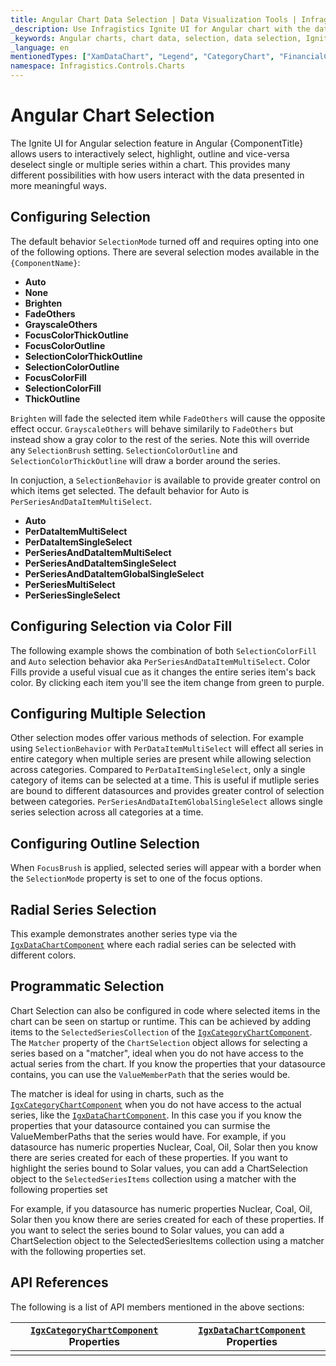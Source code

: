 ```yaml
---
title: Angular Chart Data Selection | Data Visualization Tools | Infragistics
_description: Use Infragistics Ignite UI for Angular chart with the data selection!
_keywords: Angular charts, chart data, selection, data selection, Ignite UI for Angular, Infragistics
_language: en
mentionedTypes: ["XamDataChart", "Legend", "CategoryChart", "FinancialChart", "XamDataLegend", "DataToolTipLayer"]
namespace: Infragistics.Controls.Charts
---
```


# Angular Chart Selection

The Ignite UI for Angular selection feature in Angular {ComponentTitle} allows users to interactively select, highlight, outline and vice-versa deselect single or multiple series within a chart. This provides many different possibilities with how users interact with the data presented in more meaningful ways.

## Configuring Selection

The default behavior `SelectionMode` turned off and requires opting into one of the following options. There are several selection modes available in the `{ComponentName}`:

*   **Auto**
*   **None**
*   **Brighten**
*   **FadeOthers**
*   **GrayscaleOthers**
*   **FocusColorThickOutline**
*   **FocusColorOutline**
*   **SelectionColorThickOutline**
*   **SelectionColorOutline**
*   **FocusColorFill**
*   **SelectionColorFill**
*   **ThickOutline**

`Brighten` will fade the selected item while `FadeOthers` will cause the opposite effect occur.
`GrayscaleOthers` will behave similarily to `FadeOthers` but instead show a gray color to the rest of the series. Note this will override any `SelectionBrush` setting.
`SelectionColorOutline` and `SelectionColorThickOutline` will draw a border around the series.

In conjuction, a `SelectionBehavior` is available to provide greater control on which items get selected. The default behavior for Auto is `PerSeriesAndDataItemMultiSelect`.

*   **Auto**
*   **PerDataItemMultiSelect**
*   **PerDataItemSingleSelect**
*   **PerSeriesAndDataItemMultiSelect**
*   **PerSeriesAndDataItemSingleSelect**
*   **PerSeriesAndDataItemGlobalSingleSelect**
*   **PerSeriesMultiSelect**
*   **PerSeriesSingleSelect**

## Configuring Selection via Color Fill

The following example shows the combination of both `SelectionColorFill` and `Auto` selection behavior aka `PerSeriesAndDataItemMultiSelect`. Color Fills provide a useful visual cue as it changes the entire series item's back color. By clicking each item you'll see the item change from green to purple.

<code-view style="height: 450px" alt="Angular Category Chart Selection Modes Example"
           data-demos-base-url="{environment:dvDemosBaseUrl}"
                    iframe-src="{environment:dvDemosBaseUrl}/charts/category-chart/selection-modes"
                                                 github-src="charts/category-chart/selection-modes">
</code-view>


## Configuring Multiple Selection

Other selection modes offer various methods of selection. For example using `SelectionBehavior` with `PerDataItemMultiSelect` will effect all series in entire category when multiple series are present while allowing selection across categories. Compared to `PerDataItemSingleSelect`, only a single category of items can be selected at a time. This is useful if mutliple series are bound to different datasources and provides greater control of selection between categories.
`PerSeriesAndDataItemGlobalSingleSelect` allows single series selection across all categories at a time.

<code-view style="height: 450px" alt="Angular Category Chart Selection Multiple Modes Example"
           data-demos-base-url="{environment:dvDemosBaseUrl}"
                    iframe-src="{environment:dvDemosBaseUrl}/charts/category-chart/selection-multiple-modes"
                                                 github-src="charts/category-chart/selection-multiple-modes">
</code-view>


## Configuring Outline Selection

When `FocusBrush` is applied, selected series will appear with a border when the `SelectionMode` property is set to one of the focus options.

## Radial Series Selection

This example demonstrates another series type via the [`IgxDataChartComponent`]({environment:dvApiBaseUrl}/products/ignite-ui-angular/api/docs/typescript/latest/classes/igniteui_angular_charts.igxdatachartcomponent.html) where each radial series can be selected with different colors.

<code-view style="height: 450px" alt="Angular Radial Column Chart Selection Multiple Modes Example"
           data-demos-base-url="{environment:dvDemosBaseUrl}"
                    iframe-src="{environment:dvDemosBaseUrl}/charts/data-chart/radial-column-chart-selection"
                                                 github-src="charts/data-chart/radial-column-chart-selection">
</code-view>


## Programmatic Selection

Chart Selection can also be configured in code where selected items in the chart can be seen on startup or runtime. This can be achieved by adding items to the `SelectedSeriesCollection` of the [`IgxCategoryChartComponent`]({environment:dvApiBaseUrl}/products/ignite-ui-angular/api/docs/typescript/latest/classes/igniteui_angular_charts.igxcategorychartcomponent.html). The `Matcher` property of the `ChartSelection` object allows for selecting a series based on a "matcher", ideal when you do not have access to the actual series from the chart. If you know the properties that your datasource contains, you can use the `ValueMemberPath` that the series would be.

The matcher is ideal for using in charts, such as the [`IgxCategoryChartComponent`]({environment:dvApiBaseUrl}/products/ignite-ui-angular/api/docs/typescript/latest/classes/igniteui_angular_charts.igxcategorychartcomponent.html) when you do not have access to the actual series, like the [`IgxDataChartComponent`]({environment:dvApiBaseUrl}/products/ignite-ui-angular/api/docs/typescript/latest/classes/igniteui_angular_charts.igxdatachartcomponent.html). In this case you if you know the properties that your datasource contained you can surmise the ValueMemberPaths that the series would have. For example, if you datasource has numeric properties Nuclear, Coal, Oil, Solar then you know there are series created for each of these properties. If you want to highlight the series bound to Solar values, you can add a ChartSelection object to the `SelectedSeriesItems` collection using a matcher with the following properties set

For example, if you datasource has numeric properties Nuclear, Coal, Oil, Solar then you know there are series created for each of these properties. If you want to select the series bound to Solar values, you can add a ChartSelection object to the SelectedSeriesItems collection using a matcher with the following properties set.

## API References

The following is a list of API members mentioned in the above sections:

| [`IgxCategoryChartComponent`]({environment:dvApiBaseUrl}/products/ignite-ui-angular/api/docs/typescript/latest/classes/igniteui_angular_charts.igxcategorychartcomponent.html) Properties                    | [`IgxDataChartComponent`]({environment:dvApiBaseUrl}/products/ignite-ui-angular/api/docs/typescript/latest/classes/igniteui_angular_charts.igxdatachartcomponent.html) Properties |
| ----------------------------------------------|---------------------------|
|                                               |                           |
